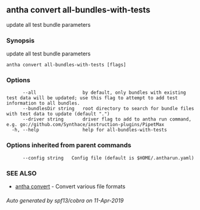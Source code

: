 ## antha convert all-bundles-with-tests

update all test bundle parameters

### Synopsis

update all test bundle parameters

```
antha convert all-bundles-with-tests [flags]
```

### Options

```
      --all                 by default, only bundles with existing test data will be updated; use this flag to attempt to add test information to all bundles.
      --bundlesDir string   root directory to search for bundle files with test data to update (default ".")
      --driver string       driver flag to add to antha run command, e.g. go://github.com/Synthace/instruction-plugins/PipetMax
  -h, --help                help for all-bundles-with-tests
```

### Options inherited from parent commands

```
      --config string   Config file (default is $HOME/.antharun.yaml)
```

### SEE ALSO

* [antha convert](antha_convert.md)	 - Convert various file formats

###### Auto generated by spf13/cobra on 11-Apr-2019
